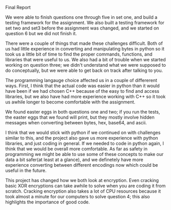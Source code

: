 Final Report

We were able to finish questions one through five in set one, and build a testing framework for the assignment. We also built a testing framework for set two and set3 before the assignment was changed, and we started on question 6 but we did not finish it. 

There were a couple of things that made these challenges difficult. Both of us had little experience in converting and manipulating bytes in python so it took us a little bit of time to find the proper commands, functions, and libraries that were useful to us. We also had a bit of trouble when we started working on question three; we didn't understand what we were supposed to do conceptually, but we were able to get back on track after talking to you.

The programming langauge choice affected us in a couple of differerent ways. First, I think that the actual code was easier in python than it would have been if we had chosen C++ because of the easy to find and access libraries, but we also have had more experience working with C++ so it took us awhile longer to become comfortable with the assignment.

We found easter eggs in both questions one and two; if you run the tests, the easter eggs that we found will print, but they mostly involve hidden messages when converting between bytes, hex, base64, and ascii. 

I think that we would stick with python if we continued on with challenges similar to this, and the project also gave us more experience with python libraries, and just coding in general. If we needed to code in python again, I think that we would be overall more comfortable. As far as safety in programming we might be able to use some of these concepts to make our data a bit safer(at least at a glance), and we definetely have more experience converting between different encodings now which could be useful in the future.  

This project has changed how we both look at encryption. Even cracking basic XOR encryptions can take awhile to solve when you are coding it from scratch. Cracking encryption also takes a lot of CPU resources because it took almost a minute for our computers to solve question 4; this also highlights the importance of good code.   
